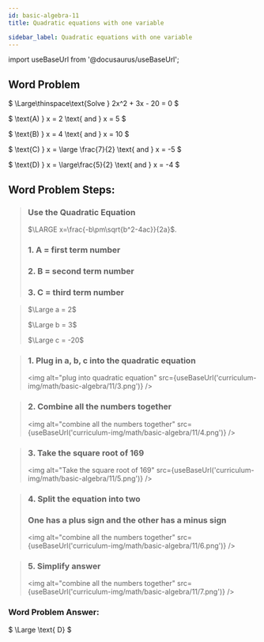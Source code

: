 ```yaml
---
id: basic-algebra-11
title: Quadratic equations with one variable

sidebar_label: Quadratic equations with one variable
---
```


import useBaseUrl from '@docusaurus/useBaseUrl';

## Word Problem

$
 \Large\thinspace\text{Solve } 2x^2 + 3x - 20 = 0
$

$
\text{A) } x = 2 \text{ and } x = 5
$

$
\text{B) } x = 4 \text{ and } x = 10
$

$
\text{C) } x = \large \frac{7}{2} \text{ and } x = -5
$

$
\text{D) } x = \large\frac{5}{2} \text{ and } x = -4
$

## Word Problem Steps:

> ### Use the Quadratic Equation
>
> $\LARGE x=\frac{-b\pm\sqrt{b^2-4ac}}{2a}$.
>
> ### 1. A = first term number
>
> ### 2. B = second term number
>
> ### 3. C = third term number

> $\Large a = 2$
>
> $\Large b = 3$
>
> $\Large c = -20$

> ### 1. Plug in a, b, c into the quadratic equation
>
> <img alt="plug into quadratic equation" src={useBaseUrl('curriculum-img/math/basic-algebra/11/3.png')} />

> ### 2. Combine all the numbers together
>
> <img alt="combine all the numbers together" src={useBaseUrl('curriculum-img/math/basic-algebra/11/4.png')} />

> ### 3. Take the square root of 169
>
> <img alt="Take the square root of 169" src={useBaseUrl('curriculum-img/math/basic-algebra/11/5.png')} />

> ### 4. Split the equation into two
>
> ### One has a plus sign and the other has a minus sign
>
> <img alt="combine all the numbers together" src={useBaseUrl('curriculum-img/math/basic-algebra/11/6.png')} />

> ### 5. Simplify answer
>
> <img alt="combine all the numbers together" src={useBaseUrl('curriculum-img/math/basic-algebra/11/7.png')} />

### Word Problem Answer:

$
\Large \text{ D}
$
